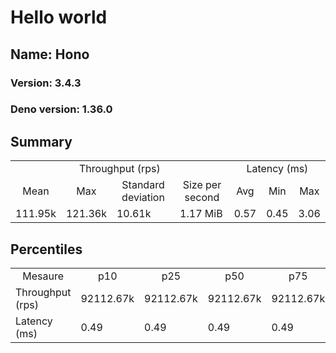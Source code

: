 # Hello world
## Name: Hono 

### Version: 3.4.3
### Deno version: 1.36.0

## Summary
<table>
<tr>
    <td align="center" colspan="4">Throughput (rps)</td>
    <td align="center" colspan="3">Latency (ms)</td>
</tr>
<tr>
    <td align="center">Mean</td>
    <td align="center">Max</td>
    <td align="center">Standard deviation</td>
    <td align="center">Size per second</td>
    <td align="center">Avg</td>
    <td align="center">Min</td>
    <td align="center">Max</td>
</tr>
<tr>
    <td>111.95k</td>
    <td>121.36k</td>
    <td>10.61k</td>
    <td>1.17 MiB</td>
    <td>0.57</td>
    <td>0.45</td>
    <td>3.06</td>
</tr>
</table>

## Percentiles

<table>
<tr>
  <td align="center">Mesaure</td>
  <td align="center">p10</td>
  <td align="center">p25</td>
  <td align="center">p50</td>
  <td align="center">p75</td>
  <td align="center">p90</td>
  <td align="center">p95</td>
  <td align="center">p99</td>
</tr>
<tr>
  <td>Throughput (rps)</td>
  <td>92112.67k</td>
  <td>92112.67k</td>
  <td>92112.67k</td>
  <td>92112.67k</td>
  <td>121362.39k</td>
  <td>121362.39k</td>
  <td>121362.39k</td>
</tr>
<tr>
  <td>Latency (ms)</td>
  <td>0.49</td>
  <td>0.49</td>
  <td>0.49</td>
  <td>0.49</td>
  <td>0.64</td>
  <td>0.71</td>
  <td>1.29</td>
</tr>
</table>
